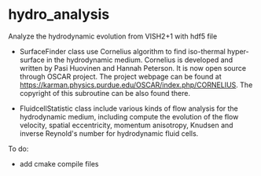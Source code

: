 hydro_analysis
==============

Analyze the hydrodynamic evolution from VISH2+1 with hdf5 file

* SurfaceFinder class use Cornelius algorithm to find iso-thermal hyper-surface
in the hydrodynamic medium. Cornelius is developed and written by Pasi Huovinen
and Hannah Peterson. It is now open source through OSCAR project. The project
webpage can be found at https://karman.physics.purdue.edu/OSCAR/index.php/CORNELIUS.
The copyright of this subroutine can be also found there.

* FluidcellStatistic class include various kinds of flow analysis for the hydrodynamic
medium, including compute the evolution of the flow velocity, spatial eccentricity,
momentum anisotropy, Knudsen and inverse Reynold's number for hydrodynamic fluid cells.


To do:
* add cmake compile files
